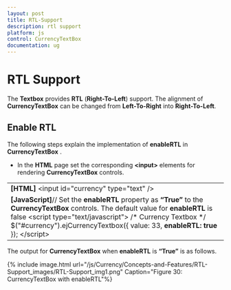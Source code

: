 ```yaml
---
layout: post
title: RTL-Support
description: rtl support
platform: js
control: CurrencyTextBox  
documentation: ug
---
```


# RTL Support

The **Textbox** provides **RTL** (**Right-To-Left**) support. The alignment of **CurrencyTextBox** can be changed from **Left-To-Right** into **Right-To-Left**.

## Enable RTL

The following steps explain the implementation of **enableRTL** in **CurrencyTextBox** .

* In the **HTML** page set the corresponding **&lt;input&gt;** elements for rendering **CurrencyTextBox** controls.



<table>
<tr>
<td>
<b>[HTML]</b>         &lt;input id="currency" type="text" /&gt;</td></tr>
<tr>
<td>
<b>[JavaScript]</b>// Set the <b>enableRTL </b>property<b> </b>as<b> “True”</b> to the <b>CurrencyTextBox </b>controls. The default value for <b>enableRTL </b>is false    &lt;script type="text/javascript"&gt;        /* Currency Textbox */        $("#currency").ejCurrencyTextbox({            value: 33,            <b>enableRTL: true</b>        });    &lt;/script&gt;</td></tr>
</table>


The output for **CurrencyTextBox** when **enableRTL** is **“True”** is as follows. 

{% include image.html url="/js/Currency/Concepts-and-Features/RTL-Support_images/RTL-Support_img1.png" Caption="Figure 30: CurrencyTextBox with enableRTL"%}

